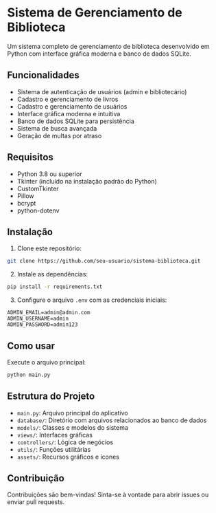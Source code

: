 # Sistema de Gerenciamento de Biblioteca

Um sistema completo de gerenciamento de biblioteca desenvolvido em Python com interface gráfica moderna e banco de dados SQLite.

## Funcionalidades

- Sistema de autenticação de usuários (admin e bibliotecário)
- Cadastro e gerenciamento de livros
- Cadastro e gerenciamento de usuários
- Interface gráfica moderna e intuitiva
- Banco de dados SQLite para persistência
- Sistema de busca avançada
- Geração de multas por atraso

## Requisitos

- Python 3.8 ou superior
- Tkinter (incluído na instalação padrão do Python)
- CustomTkinter
- Pillow
- bcrypt
- python-dotenv

## Instalação

1. Clone este repositório:
```bash
git clone https://github.com/seu-usuario/sistema-biblioteca.git
```

2. Instale as dependências:
```bash
pip install -r requirements.txt
```

3. Configure o arquivo `.env` com as credenciais iniciais:
```
ADMIN_EMAIL=admin@admin.com
ADMIN_USERNAME=admin
ADMIN_PASSWORD=admin123
```

## Como usar

Execute o arquivo principal:
```bash
python main.py
```

## Estrutura do Projeto

- `main.py`: Arquivo principal do aplicativo
- `database/`: Diretório com arquivos relacionados ao banco de dados
- `models/`: Classes e modelos do sistema
- `views/`: Interfaces gráficas
- `controllers/`: Lógica de negócios
- `utils/`: Funções utilitárias
- `assets/`: Recursos gráficos e ícones

## Contribuição

Contribuições são bem-vindas! Sinta-se à vontade para abrir issues ou enviar pull requests. 